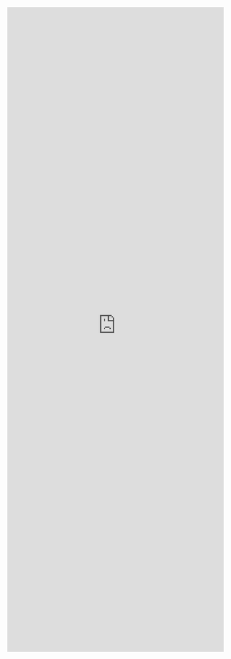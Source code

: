 <iframe title='Announced Bulk Operations Example' src='https://fabricweb.z5.web.core.windows.net/pr-deploy-site/refs/pull/9333/merge/fabric-website-resources/dist/index.html#/examples/announced/bulkoperations?docsExample=true' frameborder='no' width='100%' height='1500'>